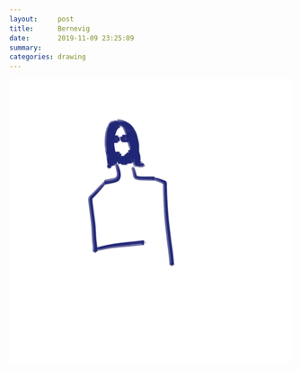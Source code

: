 ```yaml
---
layout:     post
title:      Bernevig
date:       2019-11-09 23:25:09
summary:    
categories: drawing
---
```

![Bernevig](/images/diary/Bernevig.png ".")
